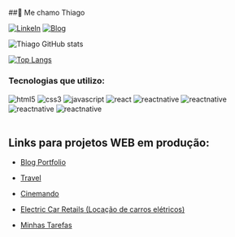 ##👋 Me chamo Thiago

[![LinkeIn](https://img.shields.io/badge/LinkedIn-0077B5?style=for-the-badge&logo=linkedin&logoColor=white)](https://www.linkedin.com/in/thiago-albuquerque-23a838222)
[![Blog](https://img.shields.io/badge/Blogger-FF5722?style=for-the-badge&logo=blogger&logoColor=white)](https://blog-meuportfolio.vercel.app/)

![Thiago GitHub stats](https://github-readme-stats.vercel.app/api?username=thiago-albuquerque&show_icons=true&theme=dracula)

[![Top Langs](https://github-readme-stats.vercel.app/api/top-langs/?username=thiago-albuquerque)](https://github.com/anuraghazra/github-readme-stats)

### Tecnologias que utilizo:

<div style='display: inline_block'></b>
    <img align='center' alt='html5' src='https://img.shields.io/badge/HTML5-E34F26?style=for-the-badge&logo=html5&logoColor=white'
    />
    <img align='center' alt='css3' src='https://img.shields.io/badge/CSS3-1572B6?style=for-the-badge&logo=css3&logoColor=white'
    />
    <img align='center' alt='javascript' src='https://img.shields.io/badge/JavaScript-F7DF1E?style=for-the-badge&logo=javascript&logoColor=black'
    />
    <img align='center' alt='react' src='https://img.shields.io/badge/React-20232A?style=for-the-badge&logo=react&logoColor=61DAFB'
    />
    <img align='center' alt='reactnative' src='https://img.shields.io/badge/React_Native-20232A?style=for-the-badge&logo=react&logoColor=61DAFB'
    />
    <img align='center' alt='reactnative' src='https://img.shields.io/badge/styled--components-DB7093?style=for-the-badge&logo=styled-components&logoColor=white'
    />
    <img align='center' alt='reactnative' src='https://img.shields.io/badge/GIT-E44C30?style=for-the-badge&logo=git&logoColor=white'
    />
    <img align='center' alt='reactnative' src='https://img.shields.io/badge/Figma-F24E1E?style=for-the-badge&logo=figma&logoColor=white'
    />
    
</div></br>

## Links para projetos WEB em produção:

- [Blog Portfolio](https://blog-meuportfolio.vercel.app/)<br/>

- [Travel](https://travelhotel.vercel.app/)<br/>

- [Cinemando](https://cinemando-trailer.netlify.app/)<br/>

- [Electric Car Retails (Locação de carros elétricos)](https://electric-car-rentals.vercel.app/)<br/>

- [Minhas Tarefas](https://minhastarefass.vercel.app/)<br/> 


